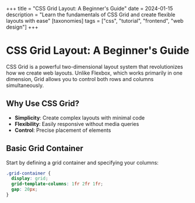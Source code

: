 +++
title = "CSS Grid Layout: A Beginner's Guide"
date = 2024-01-15
description = "Learn the fundamentals of CSS Grid and create flexible layouts with ease"
[taxonomies]
tags = ["css", "tutorial", "frontend", "web design"]
+++

# CSS Grid Layout: A Beginner's Guide

CSS Grid is a powerful two-dimensional layout system that revolutionizes how we create web layouts. Unlike Flexbox, which works primarily in one dimension, Grid allows you to control both rows and columns simultaneously.

## Why Use CSS Grid?

- **Simplicity**: Create complex layouts with minimal code
- **Flexibility**: Easily responsive without media queries
- **Control**: Precise placement of elements

## Basic Grid Container

Start by defining a grid container and specifying your columns:

```css
.grid-container {
  display: grid;
  grid-template-columns: 1fr 2fr 1fr;
  gap: 20px;
}
```
